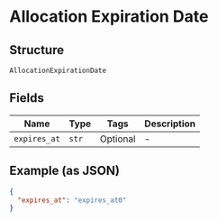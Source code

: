 
# Allocation Expiration Date

## Structure

`AllocationExpirationDate`

## Fields

| Name | Type | Tags | Description |
|  --- | --- | --- | --- |
| `expires_at` | `str` | Optional | - |

## Example (as JSON)

```json
{
  "expires_at": "expires_at0"
}
```

